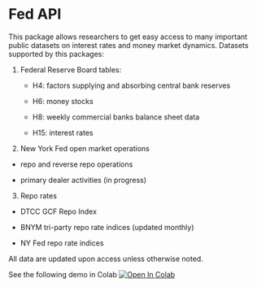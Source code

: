 # Fed API

This package allows researchers to get easy access to many important public datasets on interest rates and money market dynamics. Datasets supported by this packages:

1. Federal Reserve Board tables: 

    - H4: factors supplying and absorbing central bank reserves 

    - H6: money stocks 

    - H8: weekly commercial banks balance sheet data

    - H15: interest rates 

2. New York Fed open market operations

  - repo and reverse repo operations

  - primary dealer activities (in progress)

3. Repo rates

  - DTCC GCF Repo Index

  - BNYM tri-party repo rate indices (updated monthly)

  - NY Fed repo rate indices

All data are updated upon access unless otherwise noted.

See the following demo in Colab [![Open In Colab](https://colab.research.google.com/assets/colab-badge.svg)](https://colab.research.google.com/github/yj1990/fed_api/blob/master/demo.ipynb)

